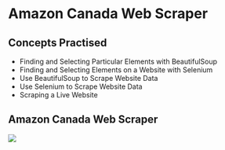 # Amazon Canada Web Scraper
## Concepts Practised
- Finding and Selecting Particular Elements with BeautifulSoup
- Finding and Selecting Elements on a Website with Selenium
- Use BeautifulSoup to Scrape Website Data
- Use Selenium to Scrape Website Data
- Scraping a Live Website
## Amazon Canada Web Scraper
![](https://user-images.githubusercontent.com/98851253/172023822-54012308-b424-4a98-8b85-86fb06f73b87.png)
